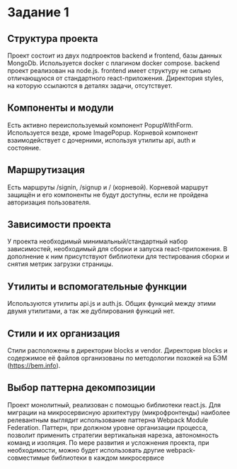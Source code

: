 # Задание 1

## Структура проекта
Проект состоит из двух подпроектов backend и frontend, базы данных MongoDb. Используется docker с плагином docker compose. backend проект реализован на node.js. frontend имеет структуру не сильно отличающуюся от стандартного react-приложения. Директория styles, на которую ссылаются в деталях задачи, отсутствует.

## Компоненты и модули
Есть активно переиспользуемый компонент PopupWithForm. Используется везде, кроме ImagePopup. Корневой компонент взаимодействует с дочерними, используя утилиты api, auth и состояние.

## Маршрутизация
Есть маршруты /signin, /signup и / (корневой). Корневой маршрут защищён и его компоненты не будут доступны, если не пройдена авторизация пользователя.

## Зависимости проекта
У проекта необходимый минимальный/стандартный набор зависимостей, необходимый для сборки и запуска react-приложения. В дополнение к ним присутствуют библиотеки для тестирования сборки и снятия метрик загрузки страницы.

## Утилиты и вспомогательные функции
Используются утилиты api.js и auth.js. Общих функций между этими двумя утилитами, а так же дублирования функций нет.

## Стили и их организация
Стили расположены в директории blocks и vendor. Директория blocks и содержимое её файлов организованы по методологии похожей на БЭМ (https://bem.info).

## Выбор паттерна декомпозиции
Проект монолитный, реализован с помощью библиотеки react.js. Для миграции на микросервисную архитектуру (микрофронтенды) наиболее релевантным выглядит использование паттерна Webpack Module Federation. Паттерн, при должном уровне организации процесса, позволит применить стратегии вертикальная нарезка, автономность команд и изоляция. По мере развития и усложнения проекта, при необходимости, можно будет использовать другие webpack-совместимые библиотеки в каждом микросервисе

